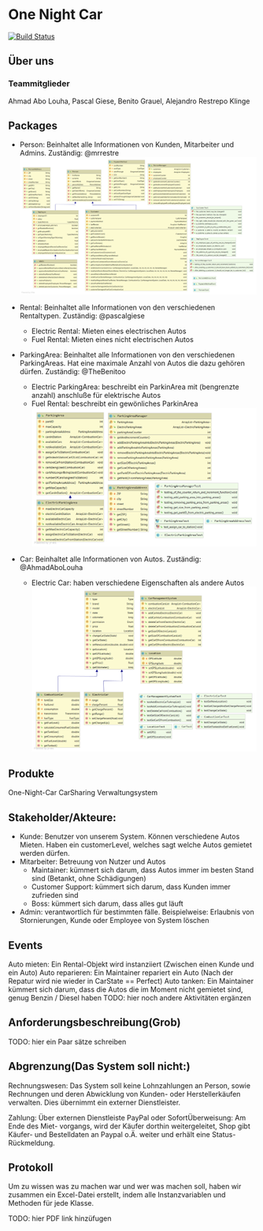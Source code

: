 # One Night Car

[![Build Status](https://github.com/fh-erfurt/One-Night-Car/workflows/One-Night-Car/badge.svg)](https://github.com/fh-erfurt/One-Night-Car/actions)

## Über uns
### Teammitglieder
Ahmad Abo Louha, Pascal Giese, Benito Grauel, Alejandro Restrepo Klinge

## Packages
* Person: Beinhaltet alle Informationen von Kunden, Mitarbeiter und Admins. Zuständig: @mrrestre
![Package Person](/diagrammen/packagePerson.png)

* Rental: Beinhaltet alle Informationen von den verschiedenen Rentaltypen. Zuständig: @pascalgiese
  * Electric Rental: Mieten eines electrischen Autos
  * Fuel Rental: Mieten eines nicht electrischen Autos 
  
* ParkingArea: Beinhaltet alle Informationen von den verschiedenen ParkingAreas. Hat eine maximale Anzahl von Autos die dazu gehören dürfen. Zuständig: @TheBenitoo
  * Electric ParkingArea: beschreibt ein ParkinArea mit (bengrenzte anzahl) anschluße für elektrische Autos
  * Fuel Rental: beschreibt ein gewönliches ParkinArea 
![Package Parking Area](/diagrammen/packageParkingArea.png)

* Car: Beinhaltet alle Informationen von Autos. Zuständig: @AhmadAboLouha
  * Electric Car: haben verschiedene Eigenschaften als andere Autos
![Package Car](/diagrammen/packageCar.png)

## Produkte
One-Night-Car CarSharing Verwaltungsystem

## Stakeholder/Akteure:
* Kunde: Benutzer von unserem System. Können verschiedene Autos Mieten. Haben ein customerLevel, welches sagt welche Autos gemietet werden dürfen.
* Mitarbeiter: Betreuung von Nutzer und Autos
  * Maintainer: kümmert sich darum, dass Autos immer im besten Stand sind (Betankt, ohne Schädigungen) 
  * Customer Support: kümmert sich darum, dass Kunden immer zufrieden sind 
  * Boss: kümmert sich darum, dass alles gut läuft
* Admin: verantwortlich für bestimmten fälle. Beispielweise: Erlaubnis von Stornierungen, Kunde oder Employee von System löschen

## Events
Auto mieten: Ein Rental-Objekt wird instanziiert (Zwischen einen Kunde und ein Auto)
Auto reparieren: Ein Maintainer repariert ein Auto (Nach der Repatur wird nie wieder in CarState == Perfect)
Auto tanken: Ein Maintainer kümmert sich darum, dass die Autos die im Moment nicht gemietet sind, genug Benzin / Diesel haben
TODO: hier noch andere Aktivitäten ergänzen

## Anforderungsbeschreibung(Grob)
TODO: hier ein Paar sätze schreiben

## Abgrenzung(Das System soll nicht:)
Rechnungswesen: Das System soll keine Lohnzahlungen an Person, sowie Rechnungen und deren Abwicklung von Kunden- oder Herstellerkäufen verwalten. Dies übernimmt ein externer Dienstleister.

Zahlung: Über externen Dienstleiste PayPal oder SofortÜberweisung: Am Ende des Miet- vorgangs, wird der Käufer dorthin weitergeleitet, Shop gibt Käufer- und Bestelldaten an Paypal o.Ä. weiter und erhält eine Status-Rückmeldung.

## Protokoll
Um zu wissen was zu machen war und wer was machen soll, haben wir zusammen ein Excel-Datei erstellt, indem alle Instanzvariablen und Methoden für jede Klasse.

TODO: hier PDF link hinzüfugen
